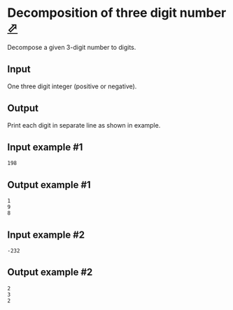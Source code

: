 # Decomposition of three digit number [⬀](https://www.e-olymp.com/en/contests/9630/problems/84466)
Decompose a given 3-digit number to digits.

## Input
One three digit integer (positive or negative).

## Output
Print each digit in separate line as shown in example.

## Input example #1
```
198
```

## Output example #1
```
1
9
8
```

## Input example #2
```
-232
```

## Output example #2
```
2
3
2
```
